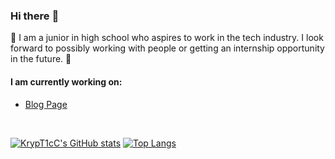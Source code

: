 ### Hi there :wave: ###

:hugs: I am a junior in high school who aspires to work in the tech industry. I look forward to possibly working with people or getting an internship opportunity in the future. :hugs:

#### I am currently working on: ####

* [Blog Page](https://github.com/KrypT1cC/Blog-Page)

<br/>

[![KrypT1cC's GitHub stats](https://github-readme-stats.vercel.app/api?username=KrypT1cC&theme=algolia)](https://github.com/anuraghazra/github-readme-stats) 
[![Top Langs](https://github-readme-stats.vercel.app/api/top-langs/?username=KrypT1cC&theme=algolia&layout=compact&hide=shaderlab,c%23)](https://github.com/anuraghazra/github-readme-stats)
